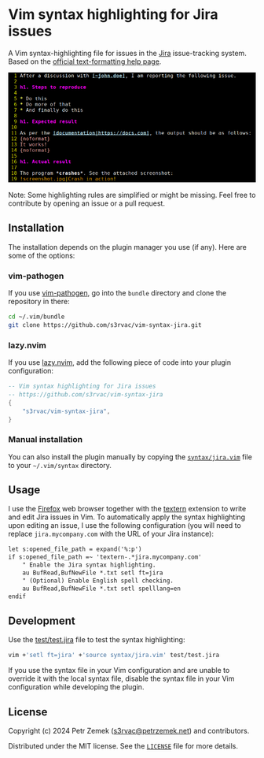 # Vim syntax highlighting for Jira issues

A Vim syntax-highlighting file for issues in the [Jira](https://www.atlassian.com/software/jira) issue-tracking system. Based on the [official text-formatting help page](https://jira.atlassian.com/secure/WikiRendererHelpAction.jspa?section=all).

![Screenshot](screenshot.png "Here is how the highlighting looks in my Vim.")

Note: Some highlighting rules are simplified or might be missing. Feel free to contribute by opening an issue or a pull request.

## Installation

The installation depends on the plugin manager you use (if any). Here are some of the options:

### vim-pathogen

If you use [vim-pathogen](https://github.com/tpope/vim-pathogen), go into the `bundle` directory and clone the repository in there:
```bash
cd ~/.vim/bundle
git clone https://github.com/s3rvac/vim-syntax-jira.git
```

### lazy.nvim

If you use [lazy.nvim](https://github.com/folke/lazy.nvim), add the following piece of code into your plugin configuration:
```lua
-- Vim syntax highlighting for Jira issues
-- https://github.com/s3rvac/vim-syntax-jira
{
    "s3rvac/vim-syntax-jira",
}
```

### Manual installation

You can also install the plugin manually by copying the [`syntax/jira.vim`](https://raw.githubusercontent.com/s3rvac/vim-syntax-jira/master/syntax/jira.vim) file to your `~/.vim/syntax` directory.

## Usage

I use the [Firefox](https://www.mozilla.org/en-US/firefox/) web browser together with the [textern](https://github.com/jlebon/textern) extension to write and edit Jira issues in Vim. To automatically apply the syntax highlighting upon editing an issue, I use the following configuration (you will need to replace `jira.mycompany.com` with the URL of your Jira instance):
```vim
let s:opened_file_path = expand('%:p')
if s:opened_file_path =~ 'textern-.*jira.mycompany.com'
    " Enable the Jira syntax highlighting.
    au BufRead,BufNewFile *.txt setl ft=jira
    " (Optional) Enable English spell checking.
    au BufRead,BufNewFile *.txt setl spelllang=en
endif
```

## Development

Use the [test/test.jira](test/test.jira) file to test the syntax highlighting:
```bash
vim +'setl ft=jira' +'source syntax/jira.vim' test/test.jira
```
If you use the syntax file in your Vim configuration and are unable to override it with the local syntax file, disable the syntax file in your Vim configuration while developing the plugin.

## License

Copyright (c) 2024 Petr Zemek (s3rvac@petrzemek.net) and contributors.

Distributed under the MIT license. See the [`LICENSE`](LICENSE) file for more details.

